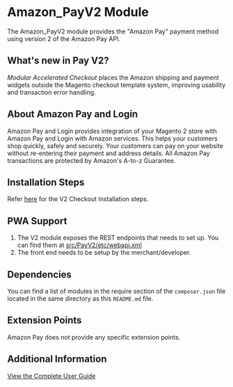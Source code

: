 # Amazon_PayV2 Module

The Amazon_PayV2 module provides the "Amazon Pay" payment method using version 2 of the Amazon Pay API.

## What's new in Pay V2?

*Modular Accelerated Checkout* places the Amazon shipping and payment widgets outside the Magento checkout 
template system, improving usability and transaction error handling.  

## About Amazon Pay and Login

Amazon Pay and Login provides integration of your Magento 2 store with Amazon Pay and Login 
with Amazon services. This helps your customers shop quickly, safely and securely. 
Your customers can pay on your website without re-entering their payment and address details. 
All Amazon Pay transactions are protected by Amazon's A-to-z Guarantee.

## Installation Steps

Refer [here](https://gist.github.com/tarishah/9b12146925eb9b5dbe5a1a3936b9b382) for the V2 Checkout Installation steps.

## PWA Support
1. The V2 module exposes the REST endpoints that needs to set up. You can find them at [src/PayV2/etc/webapi.xml](https://github.com/amzn/amazon-payments-magento-2-plugin/blob/V2checkout/src/PayV2/etc/webapi.xml)
1. The front end needs to be setup by the merchant/developer.


## Dependencies

You can find a list of modules in the require section of the `composer.json` file located in the
same directory as this `README.md` file.

## Extension Points

Amazon Pay does not provide any specific extension points.

## Additional Information

[View the Complete User Guide](https://amzn.github.io/amazon-payments-magento-2-plugin/)
